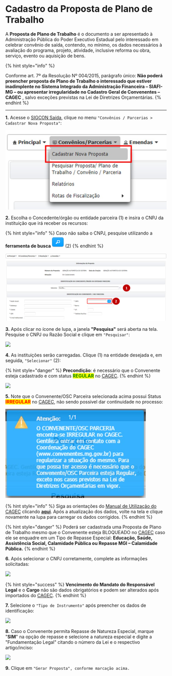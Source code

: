 # Cadastro da Proposta de Plano de Trabalho

A **Proposta de Plano de Trabalho** é o documento a ser apresentado à Administração Pública do Poder Executivo Estadual pelo interessado em celebrar convênio de saída, contendo, no mínimo, os dados necessários à avaliação do programa, projeto, atividade, inclusive reforma ou obra, serviço, evento ou aquisição de bens.

{% hint style="info" %}

Conforme art. 7º da Resolução Nº 004/2015, parágrafo único: **Não poderá preencher proposta de Plano de Trabalho o interessado que estiver inadimplente no Sistema Integrado da Administração Financeira – SIAFI-MG – ou apresentar irregularidade no Cadastro Geral de Convenentes – CAGEC** , salvo exceções previstas na Lei de Diretrizes Orçamentárias.
{% endhint %}

****

**1.** Acesse o [SIGCON Saída](https://sigconsaida.mg.gov.br/), clique no menu `"Convênios / Parcerias > Cadastrar Nova Proposta"`:

![](<../../.gitbook/assets/image (14).png>)

**2.** Escolha o Concedente/órgão ou entidade parceira (1) e insira o CNPJ da instituição que irá receber os recursos:

{% hint style="info" %}
Caso não saiba o CNPJ, pesquise utilizando a **ferramenta de busca**<img src="../../.gitbook/assets/image (377).png" alt="" data-size="original">(2)
{% endhint %}

![](<../../.gitbook/assets/image (260).png>)

**3.** Após clicar no ícone de lupa, a janela **"Pesquisa"** será aberta na tela. Pesquise o CNPJ ou Razão Social e clique em `"Pesquisar"`:

![](<../../.gitbook/assets/manual\_convenentes\_proposta\_pesquisa\_concedente (3).jpg>)

**4.** As instituições serão carregadas. Clique (1) na entidade desejada e, em seguida, `"Selecionar"` (2):

{% hint style="danger" %}
**Precondição**: é necessário que o Convenente esteja cadastrado e com status <mark style="color:green;">**REGULAR**</mark> no [CAGEC](https://www.portalcagec.mg.gov.br/).
{% endhint %}

![](<../../.gitbook/assets/manual\_convenentes\_proposta\_pesquisa\_concedente\_2 (2).jpg>)


**5.** Note que o Convenente/OSC Parceira selecionada acima possui Status <mark style="color:red;">**IRREGULAR**</mark> <mark style="color:red;"></mark><mark style="color:red;"></mark> no [CAGEC](https://www.portalcagec.mg.gov.br/), não sendo possível dar continuidade no processo:

![](<../../.gitbook/assets/image (148).png>)

{% hint style="info" %}
Siga as orientações do [Manual de Utilização do CAGEC](https://manual.portalcagec.mg.gov.br/) clicando [**aqui**](https://manual.portalcagec.mg.gov.br/atualizacao-de-dados). Após a atualização dos dados, volte na tela e clique novamente na lupa para carregar os dados corrigidos.&#x20;
{% endhint %}

{% hint style="danger" %}
Poderá ser cadastrada uma Proposta de Plano de Trabalho mesmo que o Convenente esteja BLOQUEADO no [CAGEC](https://www.portalcagec.mg.gov.br/) caso ele se enquadre em um Tipo de Repasse Especial: **Educação, Saúde, Assistência Social, Calamidade Pública ou Repasse MGI – Calamidade Pública.**
{% endhint %}

**6.** Após selecionar o CNPJ corretamente, complete as informações solicitadas:

![](<../../.gitbook/assets/manual\_convenentes\_proposta\_identificacao (1).jpg>)

{% hint style="success" %}
**Vencimento do Mandato do Responsável Legal** e o **Cargo** não são dados obrigatórios e podem ser alterados após importados do [CAGEC](https://www.portalcagec.mg.gov.br/).
{% endhint %}

**7.** Selecione o `"Tipo de Instrumento"` após preencher os dados de identificação:

![](../../.gitbook/assets/caracterizacao-proposta\_tipo-de-instrumento.png)

**8.** Caso o Convenente permita Repasse de Natureza Especial, marque "**SIM**" na opção de repasse e selecione a natureza especial e digite a "Fundamentação Legal" citando o número da Lei e o respectivo artigo/inciso:

![](../../.gitbook/assets/manual\_convenentes\_proposta\_caracterizacao\_repasse-especial.jpg)

**9.** Clique em `"Gerar Proposta", conforme marcação acima.`
